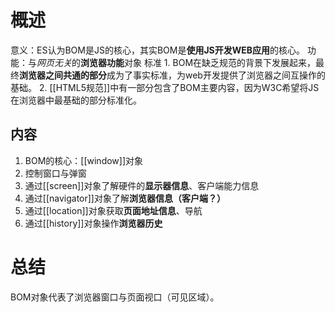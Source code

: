 # 概述
意义：ES认为BOM是JS的核心，其实BOM是**使用JS开发WEB应用**的核心。
功能：与*网页无关*的**浏览器功能**对象
标准
	1. BOM在缺乏规范的背景下发展起来，最终**浏览器之间共通的部分**成为了事实标准，为web开发提供了浏览器之间互操作的基础。
	2. [[HTML5规范]]中有一部分包含了BOM主要内容，因为W3C希望将JS在浏览器中最基础的部分标准化。
## 内容
1. BOM的核心：[[window]]对象
2. 控制窗口与弹窗
3. 通过[[screen]]对象了解硬件的**显示器信息**、客户端能力信息
4. 通过[[navigator]]对象了解**浏览器信息（客户端？）**
5. 通过[[location]]对象获取**页面地址信息**、导航
6. 通过[[history]]对象操作**浏览器历史**
# 总结
BOM对象代表了浏览器窗口与页面视口（可见区域）。
